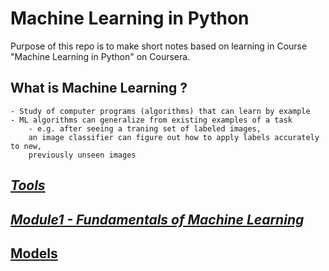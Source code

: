 # Machine Learning in Python

Purpose of this repo is to make short notes based on learning in Course "Machine Learning in Python" on Coursera.

## What is Machine Learning ? 
    - Study of computer programs (algorithms) that can learn by example
    - ML algorithms can generalize from existing examples of a task
        - e.g. after seeing a traning set of labeled images, 
        an image classifier can figure out how to apply labels accurately to new, 
        previously unseen images
## _[Tools](ml-tools.md "Tools")_

## _[Module1 - Fundamentals of Machine Learning](module1 "Module1 - Fundamentals of Machine Learning")_

## [Models](ml-models "Models")
